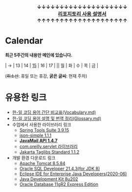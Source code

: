 #

### <p align="center">↓↓↓↓↓↓↓↓↓↓↓↓↓↓↓↓↓↓↓↓<br><a href="https://github.com/Kade-JSL/JSL56-lectures/blob/main/999999_ETC/0_docs/Tutorial.md#%EB%8F%8C%EC%95%84%EC%98%A4%EC%85%A8%EB%82%98%EC%9A%94-%EC%9E%98-%ED%95%98%EC%85%A8%EC%8A%B5%EB%8B%88%EB%8B%A4"><b>리포지토리 사용 설명서</b></a><br>↑↑↑↑↑↑↑↑↑↑↑↑↑↑↑↑↑↑↑↑</p>

# Calendar

**최근 5주간의 내용만 메인에 있습니다.**

| → | 13 | 14 | [15](/230130-_Spring/230315/) | _16_ | _17_ |
|| 월 | 화 | 수 | 목 | 금 |

(~~취소선~~: 휴일 또는 휴강, **굵은 글씨**: 현재 주차)

# 유용한 링크

- [한-일 코딩 용어 간단 비교표(Vocabulary.md)](/999999_ETC/0_docs/Vocabulary.md)
- [한-일 코딩 용어 설명 및 번역 정리(Glossary.md)](/999999_ETC/0_docs/Glossary.md)
- 수업에서 사용한 라이브러리 링크
    - [Spring Tools Suite 3.9.15](https://download.springsource.com/release/STS/3.9.15.RELEASE/dist/e4.16/spring-tool-suite-3.9.15.RELEASE-e4.16.0-win32-x86_64.zip) 
    - [json-simple 1.1.1](https://repo1.maven.org/maven2/com/googlecode/json-simple/json-simple/1.1.1/json-simple-1.1.1.jar)
    - [**JavaMail API 1.4.7**](https://repo1.maven.org/maven2/com/sun/mail/javax.mail/1.4.7/javax.mail-1.4.7.jar)
    - [com.oreilly.servlet 라이브러리](http://www.servlets.com/cos/cos-22.05.zip)
    - [Jakarta Taglibs Standard 1.1.2](http://archive.apache.org/dist/jakarta/taglibs/standard/binaries/jakarta-taglibs-standard-1.1.2.zip)
- 개발 환경 다운로드 링크
    - [Apache Tomcat 8.5.84](https://dlcdn.apache.org/tomcat/tomcat-8/v8.5.84/bin/apache-tomcat-8.5.84-windows-x64.zip)
    - [Oracle SQL Developer 21.4.3(for JDK 8)](https://www.oracle.com/tools/downloads/sqldev-downloads-2143.html)
    - [Eclipse IDE for Enterprise Java Developers(2020-06)](https://www.eclipse.org/downloads/download.php?file=/technology/epp/downloads/release/2020-06/R/eclipse-jee-2020-06-R-win32-x86_64.zip)
    - [Java Development Kit 8u202](https://www.oracle.com/kr/java/technologies/javase/javase8-archive-downloads.html)
    - [Oracle Database 11gR2 Express Edition](https://www.oracle.com/database/technologies/xe-prior-release-downloads.html)